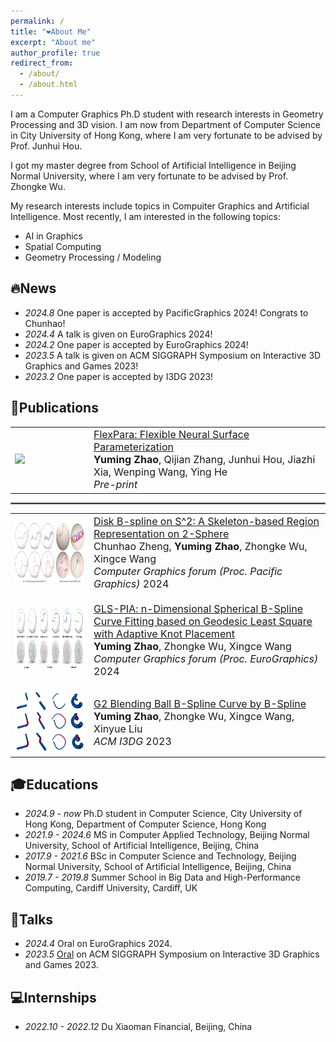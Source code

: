 ```yaml
---
permalink: /
title: "❤️About Me"
excerpt: "About me"
author_profile: true
redirect_from: 
  - /about/
  - /about.html
---
```


I am a Computer Graphics Ph.D student with research interests in Geometry Processing and 3D vision. I am now from Department of Computer Science in City University of Hong Kong, where I am very fortunate to be advised by Prof. Junhui Hou. 

I got my master degree from School of Artificial Intelligence in Beijing Normal University, where I am very fortunate to be advised by Prof. Zhongke Wu.

My research interests include topics in Compuiter Graphics and Artificial Intelligence. Most recently, I am interested in the following topics:
* AI in Graphics
* Spatial Computing
* Geometry Processing / Modeling

🔥News
------
* *2024.8* One paper is accepted by PacificGraphics 2024! Congrats to Chunhao!
* *2024.4* A talk is given on EuroGraphics 2024!
* *2024.2* One paper is accepted by EuroGraphics 2024!
* *2023.5* A talk is given on ACM SIGGRAPH Symposium on Interactive 3D Graphics and Games 2023!
* *2023.2* One paper is accepted by I3DG 2023!

📝Publications
------

<table style="border: none;">
  <tbody>
    <tr>
      <td style="border: none;" width="25%">
        <img src="images/flexpara.png" height="100">
      </td>
      <td style="border: none;" width="75%" valign="middle">
        <a href="https://arxiv.org/abs/2504.19210">
          <papertitle><font size="3">FlexPara: Flexible Neural Surface Parameterization</font></papertitle>
        </a>
        <br>
        <font size="3"><strong>Yuming Zhao</strong>, Qijian Zhang, Junhui Hou, Jiazhi Xia, Wenping Wang, Ying He</font>
        <br>
        <font size="3"><em>Pre-print</em></font>
      </td>
    </tr>
  </tbody>
</table>

<hr style="border: 1.0px solid grey;"/>

<table style="border: none;">
  <tbody>
    <tr>
      <td style="border: none;" width="25%">
        <img src="images/dbsc.png" height="100">
      </td>
      <td style="border: none;" width="75%" valign="middle">
        <a href="https://onlinelibrary.wiley.com/doi/full/10.1111/cgf.15239">
          <papertitle><font size="3">Disk B-spline on S^2: A Skeleton-based Region Representation on 2-Sphere</font></papertitle>
        </a>
        <br>
        <font size="3">Chunhao Zheng, <strong>Yuming Zhao</strong>, Zhongke Wu, Xingce Wang</font>
        <br>
        <font size="3"><em>Computer Graphics forum (Proc. Pacific Graphics)</em> 2024</font>
      </td>
    </tr>
    <tr style="height: 15px; background: transparent; border: none;">
      <td colspan="2" style="border: none; padding: 0;"></td>
    </tr>
    <tr>
      <td style="border: none;" width="25%">
        <img src="images/GLS-PIA.png" height="100">
      </td>
      <td style="border: none;" width="75%" valign="middle">
        <a href="https://onlinelibrary.wiley.com/doi/full/10.1111/cgf.15021">
          <papertitle><font size="3">GLS-PIA: n-Dimensional Spherical B-Spline Curve Fitting based on Geodesic Least Square with Adaptive Knot Placement</font></papertitle>
        </a>
        <br>
        <font size="3"><strong>Yuming Zhao</strong>, Zhongke Wu, Xingce Wang</font>
        <br>
        <font size="3"><em>Computer Graphics forum (Proc. EuroGraphics)</em> 2024</font>
      </td>
    </tr>
    <tr style="height: 15px; background: transparent; border: none;">
      <td colspan="2" style="border: none; padding: 0;"></td>
    </tr>
    <tr>
      <td style="border: none;" width="25%">
        <img src="images/blending.png" height="100">
      </td>
      <td style="border: none;" width="75%" valign="middle">
        <a href="https://dl.acm.org/doi/abs/10.1145/3585504">
          <papertitle><font size="3">G2 Blending Ball B-Spline Curve by B-Spline</font></papertitle>
        </a>
        <br>
        <font size="3"><strong>Yuming Zhao</strong>, Zhongke Wu, Xingce Wang, Xinyue Liu</font>
        <br>
        <font size="3"><em>ACM I3DG</em> 2023</font>
      </td>
    </tr>
  </tbody>
</table>

🎓Educations
------
* *2024.9 - now*
  Ph.D student in Computer Science,
  City University of Hong Kong, Department of Computer Science, Hong Kong 
* *2021.9 - 2024.6*
  MS in Computer Applied Technology,
  Beijing Normal University, School of Artificial Intelligence, Beijing, China 
* *2017.9 - 2021.6* BSc in Computer Science and Technology, Beijing Normal University, School of Artificial Intelligence, Beijing, China
* *2019.7 - 2019.8* Summer School in Big Data and High-Performance Computing, Cardiff University, Cardiff, UK
  
💬Talks
------
* *2024.4* Oral on EuroGraphics 2024.
* *2023.5* [Oral](https://www.youtube.com/watch?v=m8rggUd7cAQ&t=11s) on ACM SIGGRAPH Symposium on Interactive 3D Graphics and Games 2023.

💻Internships
------
* *2022.10 - 2022.12* Du Xiaoman Financial, Beijing, China
